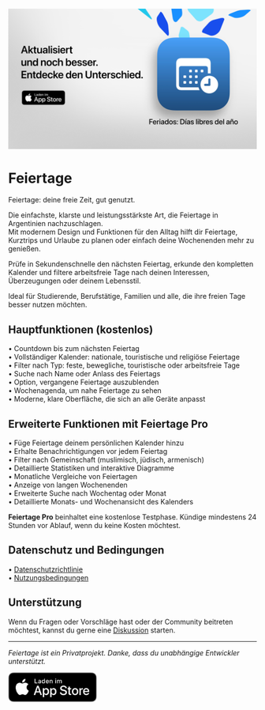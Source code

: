 [![Feiertage App](images/banner.png)](https://apps.apple.com/app/id6744455042)  

# Feiertage  

Feiertage: deine freie Zeit, gut genutzt.  

Die einfachste, klarste und leistungsstärkste Art, die Feiertage in Argentinien nachzuschlagen.  
Mit modernem Design und Funktionen für den Alltag hilft dir Feiertage, Kurztrips und Urlaube zu planen oder einfach deine Wochenenden mehr zu genießen.  

Prüfe in Sekundenschnelle den nächsten Feiertag, erkunde den kompletten Kalender und filtere arbeitsfreie Tage nach deinen Interessen, Überzeugungen oder deinem Lebensstil.  

Ideal für Studierende, Berufstätige, Familien und alle, die ihre freien Tage besser nutzen möchten.  

## Hauptfunktionen (kostenlos)  

• Countdown bis zum nächsten Feiertag  
• Vollständiger Kalender: nationale, touristische und religiöse Feiertage  
• Filter nach Typ: feste, bewegliche, touristische oder arbeitsfreie Tage  
• Suche nach Name oder Anlass des Feiertags  
• Option, vergangene Feiertage auszublenden  
• Wochenagenda, um nahe Feiertage zu sehen  
• Moderne, klare Oberfläche, die sich an alle Geräte anpasst  

## Erweiterte Funktionen mit Feiertage Pro  

• Füge Feiertage deinem persönlichen Kalender hinzu  
• Erhalte Benachrichtigungen vor jedem Feiertag  
• Filter nach Gemeinschaft (muslimisch, jüdisch, armenisch)  
• Detaillierte Statistiken und interaktive Diagramme  
• Monatliche Vergleiche von Feiertagen  
• Anzeige von langen Wochenenden  
• Erweiterte Suche nach Wochentag oder Monat  
• Detaillierte Monats- und Wochenansicht des Kalenders  

**Feiertage Pro** beinhaltet eine kostenlose Testphase. Kündige mindestens 24 Stunden vor Ablauf, wenn du keine Kosten möchtest.  

## Datenschutz und Bedingungen  

• [Datenschutzrichtlinie](https://lucasditomase.github.io/feriados/de/privacy-policy)  
• [Nutzungsbedingungen](https://lucasditomase.github.io/feriados/de/terms-and-conditions)  

## Unterstützung  

Wenn du Fragen oder Vorschläge hast oder der Community beitreten möchtest, kannst du gerne eine [Diskussion](https://github.com/lucasditomase/feriados/discussions) starten.  

---  

*Feiertage ist ein Privatprojekt. Danke, dass du unabhängige Entwickler unterstützt.*  

<p align="left">  
  <a href="https://apps.apple.com/app/id6744455042">  
    <img src="images/download-badge.svg" alt="Im App Store laden" height="60">  
  </a>  
</p>  
